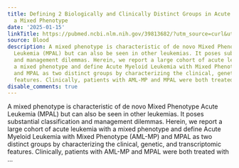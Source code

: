 ```yaml
---
title: Defining 2 Biologically and Clinically Distinct Groups in Acute Leukemia with
  a Mixed Phenotype
date: '2025-01-15'
linkTitle: https://pubmed.ncbi.nlm.nih.gov/39813682/?utm_source=curl&utm_medium=rss&utm_campaign=journals&utm_content=7603509&fc=None&ff=20250116171027&v=2.18.0.post9+e462414
source: Blood
description: A mixed phenotype is characteristic of de novo Mixed Phenotype Acute
  Leukemia (MPAL) but can also be seen in other leukemias. It poses substantial classification
  and management dilemmas. Herein, we report a large cohort of acute leukemia with
  a mixed phenotype and define Acute Myeloid Leukemia with Mixed Phenotype (AML-MP)
  and MPAL as two distinct groups by characterizing the clinical, genetic, and transcriptomic
  features. Clinically, patients with AML-MP and MPAL were both treated with ...
disable_comments: true
---
```

A mixed phenotype is characteristic of de novo Mixed Phenotype Acute Leukemia (MPAL) but can also be seen in other leukemias. It poses substantial classification and management dilemmas. Herein, we report a large cohort of acute leukemia with a mixed phenotype and define Acute Myeloid Leukemia with Mixed Phenotype (AML-MP) and MPAL as two distinct groups by characterizing the clinical, genetic, and transcriptomic features. Clinically, patients with AML-MP and MPAL were both treated with ...
